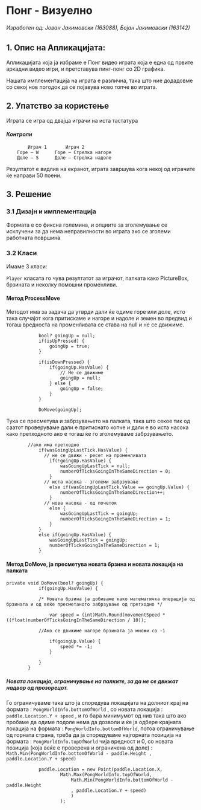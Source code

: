 # Понг - Визуелно
###### Изработен од: *Јован Јакимовски (163088), Бојан Јакимовски (163142)*

## 1. Опис на Апликацијата:
Апликацијата која ја избраме е Понг видео играта која е една од првите аркадни видео игри, и претставува пинг-понг со 2D графика.

Нашата имплементација на играта e различна, така што ние додадовме со секој нов погодок да се појавува ново топче во играта.

## 2. Упатство за користење
Играта се игра од двајца играчи на иста тастатура

#### *Контроли*

```       
        Играч 1		  Играч 2
	Горе – W	  Горе – Стрелка нагоре
	Доле – S	  Доле – Стрелка надоле
```
Резултатот e видлив на екранот, играта завршува кога некој од играчите ќе направи 50 поени.
## 3. Решение
### 3.1 Дизајн и имплементација
Формата е со фиксна големина, и опциите за зголемување се исклучени за да нема неправилности во играта ако се зголеми работната површина
### 3.2 Класи
Имаме 3 класи:

`Player` класата го чува резултатот за играчот, палката како PictureBox, брзината и неколку помошни променливи.

#### Метод ProcessMove

Методот има за задача да утврди дали ќе одиме горе или доле, исто така случајот кога притискаме и нагоре и надоле и земен во предвид и тогаш вредноста на променливата се става на null и не се движиме.
```
            bool? goingUp = null;
            if(isUpPressed) {
                goingUp = true;
            }

            if(isDownPressed) {
                if(goingUp.HasValue) {
                    // Не се движиме
                    goingUp = null;
                } else {
                    goingUp = false;
                }
            }

            DoMove(goingUp);
```
Тука се пресметува и забрзувањето на палката, така што секое тик од саатот проверуваме дали е притиснато копче и дали е во иста насока како претходното ако е тогаш ќе го зголемуваме забрзувањето.

```
        //ако има претходно
            if(wasGoingUpLastTick.HasValue) {
              // не се движи - ресет на променливата
                if(!goingUp.HasValue) {
                    wasGoingUpLastTick = null;
                    numberOfTicksGoingInTheSameDirection = 0;
                }
              // иста насока - зголеми забрзување   
                else if(wasGoingUpLastTick.Value == goingUp.Value) {
                    numberOfTicksGoingInTheSameDirection++;
                }
              // нова насока - од почеток   
                else {
                    wasGoingUpLastTick = goingUp;
                    numberOfTicksGoingInTheSameDirection = 1;
                }
            }
            else if(goingUp.HasValue) {
                wasGoingUpLastTick = goingUp;
                numberOfTicksGoingInTheSameDirection = 1;
            }
```

#### Метод DoMove, ја пресметува новата брзина и новата локација на палката
```
private void DoMove(bool? goingUp) {
            if(goingUp.HasValue) {

            /* Новата брзина ја добиваме како математичка операција од брзината и од веќе пресметаното забрзување од претходно */

                var speed = (int)Math.Round(movementSpeed * ((float)numberOfTicksGoingInTheSameDirection / 10));

            //Ако се движиме нагоре брзината ја множи со -1

                if(goingUp.Value) {
                    speed *= -1;
                }

            }
        }
```

##### Новата локација, ограничување на палките, за да не се движат надвор од прозорецот.

Го ограничуваме така што ја споредува локацијата на долниот крај на формата : `PongWorldInfo.bottomOfWorld` , со новата локација : `paddle.Location.Y + speed` , и го бара минимумот од нив така што ако пробаме да одиме подоле нема да дозволи и ќе ја одбере крајната локација на формата : `PongWorldInfo.bottomOfWorld`, потоа ограничување од горната страна, треба да ја споредуваме најгорната позиција на формата : `PongWorldInfo.topOfWorld` чија вредност и 0, со новата позиција (која веќе е проверена и ограничена од доле) : `Math.Min(PongWorldInfo.bottomOfWorld - paddle.Height
, paddle.Location.Y + speed)`

```
            paddle.Location = new Point(paddle.Location.X,
                    Math.Max(PongWorldInfo.topOfWorld,
                        Math.Min(PongWorldInfo.bottomOfWorld - paddle.Height
                        , paddle.Location.Y + speed)
                        )
                    );
```
